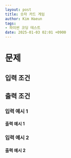```yaml
---
layout: post
title: 숫자 카드 게임
author: Kim Haeun
tags:
- 파이썬 코딩 테스트
date: 2025-01-03 02:01 +0900
---
```


# 문제 #
## 입력 조건 ##
## 출력 조건 ##
### 입력 예시 1 ###
#### 출력 예시 1 ####
### 입력 예시 2 ###
#### 출력 예시 2 ####